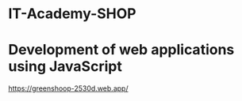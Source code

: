 # IT-Academy-SHOP
# Development of web applications using JavaScript
https://greenshoop-2530d.web.app/
